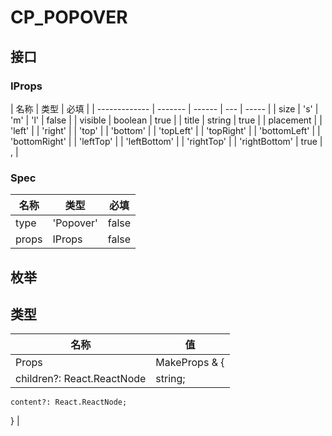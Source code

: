 # CP_POPOVER

## 接口

### IProps

| 名称          | 类型    | 必填   |
| ------------- | ------- | ------ | --- | ----- |
| size          | 's'     | 'm'    | 'l' | false |
| visible       | boolean | true   |
| title         | string  | true   |
| placement     |         | 'left' |
| 'right'       |
| 'top'         |
| 'bottom'      |
| 'topLeft'     |
| 'topRight'    |
| 'bottomLeft'  |
| 'bottomRight' |
| 'leftTop'     |
| 'leftBottom'  |
| 'rightTop'    |
| 'rightBottom' | true    | ,      |

### Spec

| 名称  | 类型      | 必填  |
| ----- | --------- | ----- |
| type  | 'Popover' | false |
| props | IProps    | false |

## 枚举

## 类型

| 名称                       | 值                  |
| -------------------------- | ------------------- |
| Props                      | MakeProps<Spec> & { |
| children?: React.ReactNode | string;             |

    content?: React.ReactNode;

} |
